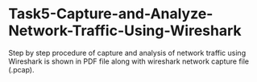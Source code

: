 # Task5-Capture-and-Analyze-Network-Traffic-Using-Wireshark
Step by step procedure of capture and analysis of network traffic using Wireshark is shown in PDF file along with wireshark network capture file (.pcap).
